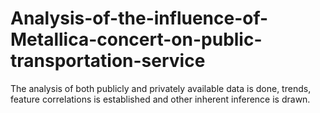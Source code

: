 # Analysis-of-the-influence-of-Metallica-concert-on-public-transportation-service
The analysis of both publicly and privately available data is done, trends, feature correlations is established and other inherent inference is drawn.
